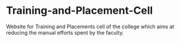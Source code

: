 # Training-and-Placement-Cell
Website for Training and Placements cell of the college which aims at reducing the manual efforts spent by the faculty.

